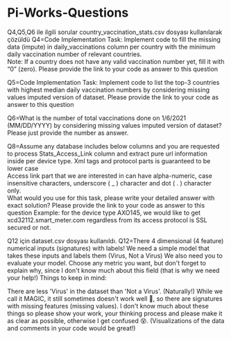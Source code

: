 # Pi-Works-Questions
Q4,Q5,Q6 ile ilgili sorular country_vaccination_stats.csv dosyası kullanılarak çözüldü
Q4=Code Implementation Task: Implement code to fill the missing data (impute) in daily_vaccinations column per country with the minimum daily vaccination number of relevant countries.  
Note: If a country does not have any valid vaccination number yet, fill it with “0” (zero). 
Please  provide the link to your code as answer to this question

Q5=Code Implementation Task: Implement code to list the top-3 countries with highest median daily vaccination numbers by considering missing values imputed version of dataset.
Please  provide the link to your code as answer to this question

Q6=What is the number of total vaccinations done on 1/6/2021 (MM/DD/YYYY) by considering missing values imputed version of dataset? Please  just provide the number as answer.

Q8=Assume any database includes below columns and you are requested to process Stats_Access_Link column and extract pure url information inside per device type. 
Xml tags and protocol parts is guaranteed to be lower case  
Access link part that we are interested in can have alpha-numeric, case insensitive characters, underscore ( _ ) character and dot ( . ) character only.  
What would you use for this task, please write your detailed answer with exact solution? Please  provide the link to your code as answer to this question 
Example: for the device type AXO145, we would like to get xcd32112.smart_meter.com regardless from its access protocol is SSL secured or not.

Q12 için dataset.csv dosyası kullanıldı.
Q12=There 4 dimensional (4 feature) numerical inputs (signatures) with labels!
We need a simple model that takes these inputs and labels them (Virus, Not a Virus)
We also need you to evaluate your model. Choose any metric you want, but don't forget to explain why, since I don't know much about this field (that is why we need your help!)
Things to keep in mind:

There are less 'Virus' in the dataset than 'Not a Virus'. (Naturally!)
While we call it MAGIC, it still sometimes doesn't work well 🤦‍, so there are signatures with missing features (missing values).
I don't know much about these things so please show your work, your thinking process and please make it as clear as possible, otherwise I get confused 😵. (Visualizations of the data and comments in your code would be great!)
